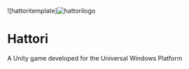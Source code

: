 ![hattoritemplate]![hattorilogo](https://user-images.githubusercontent.com/22448079/45596239-c842be00-b9b0-11e8-9499-a4b556ec29cf.png)


# Hattori
A Unity game developed for the Universal Windows Platform
